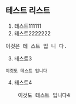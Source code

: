## 테스트 리스트
1. 테스트111111
2. 테스트2222222
<pre>이것은 테 스트 입 니 다.</pre>
3. 테스트3
```
이것도 테스트 입니다
```
4. 테스트4
<pre>    이것도 테스트 입니다4 </pre>
